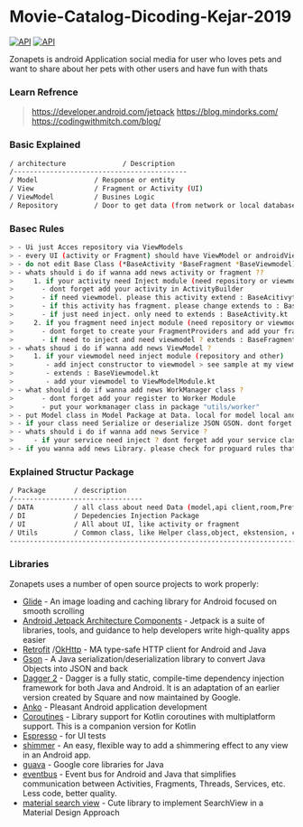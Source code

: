 # Movie-Catalog-Dicoding-Kejar-2019
[![API](https://img.shields.io/badge/platform-Android-green.svg?style=flat)](https://developer.android.com/index.html)
[![API](https://img.shields.io/badge/API-19%2B-brightgreen.svg?style=flat)](https://developer.android.com/index.html) 

Zonapets is android Application social media for user who loves pets and want to share about her pets with other users and have fun with thats


### Learn Refrence
> https://developer.android.com/jetpack
> https://blog.mindorks.com/
> https://codingwithmitch.com/blog/


### Basic Explained
```sh
/ architecture              / Description
/-------------------------------------------
/ Model              / Response or entity
/ View               / Fragment or Activity (UI)
/ ViewModel          / Busines Logic
/ Repository         / Door to get data (from network or local database or prefrence)
```

### Basec Rules
```sh
> - Ui just Acces repository via ViewModels
> - every UI (activity or Fragment) should have ViewModel or androidViewmodel
> - do not edit Base Class (*BaseActivity *BaseFragment *BaseViewmodel)
> - whats should i do if wanna add news activity or fragment ??
>     1. if your activity need Inject module (need repository or viewmodel) 
>       - dont forget add your activity in ActivityBuilder
>       - if need viewmodel. please this activity extend : BaseAcitivytyViewModel.kt
>       - if this activity has fragment. please change extends to : BaseActivityhasFragment.kt
>       - if just need inject. only need to extends : BaseActivity.kt
>     2. if you fragment need inject module (need repository or viewmodel use network request)
>       - dont forget to create your FragmentProviders and add your fragment providers to Youractivity module in ActivityBuilder.kt
>       - if need to inject and need viewmodel ? extends : BaseFragment.kt
> - whats shoud i do if wanna add news ViewModel ?
>     1. if your viewmodel need inject module (repository and other)
>        - add inject constructor to viewmodel > see sample at my viewmodel
>        - extends : BaseViewmodel.kt
>        - add your viewmodel to ViewModelModule.kt 
> - what should i do if wanna add news WorkManager class ?
>       - dont forget add your register to Worker Module 
>       - put your workmanager class in package "utils/worker"
> - put Model class in Model Package at Data. local for model local and network for model response   
> - if your class need Serialize or deserialize JSON GSON. dont forget add keep your class in proguard-Rules.pro
> - whats should i do if wanna add news Service ? 
>     - if your service need inject ? dont forget add your service class in ServiceBuilder.kt
> - if you wanna add news Library. please check for proguard rules that library and dont forger to Proguard-rules.pro    
```

### Explained Structur Package

```sh
/ Package       / description
/--------------------------------
/ DATA          / all class about need Data (model,api client,room,Prefrence helper,dll
/ DI            / Depedencies Injection Package
/ UI            / All about UI, like activity or fragment
/ Utils         / Common class, like Helper class,object, ekstension, custom class and more
----------------------------------------------------------------------------------------------
```
                      
### Libraries

Zonapets uses a number of open source projects to work properly:

* [Glide] - An image loading and caching library for Android focused on smooth scrolling 
* [Android Jetpack Architecture Components] - Jetpack is a suite of libraries, tools, and guidance to help developers write high-quality apps easier
* [Retrofit] /[OkHttp] - MA type-safe HTTP client for Android and Java
* [Gson] - A Java serialization/deserialization library to convert Java Objects into JSON and back
* [Dagger 2] - Dagger is a fully static, compile-time dependency injection framework for both Java and Android. It is an adaptation of an earlier version created by Square and now maintained by Google.
* [Anko] - Pleasant Android application development
* [Coroutines] - Library support for Kotlin coroutines with multiplatform support. This is a companion version for Kotlin
* [Espresso] - for UI tests
* [shimmer] - An easy, flexible way to add a shimmering effect to any view in an Android app. 
* [guava] - Google core libraries for Java
* [eventbus] - Event bus for Android and Java that simplifies communication between Activities, Fragments, Threads, Services, etc. Less code, better quality. 
* [material search view] - Cute library to implement SearchView in a Material Design Approach 



[//]: # (These are reference links used in the body of this note and get stripped out when the markdown processor does its job. There is no need to format nicely because it shouldn't be seen. Thanks SO - http://stackoverflow.com/questions/4823468/store-comments-in-markdown-syntax)




  
   [Android Jetpack Architecture Components]: <https://developer.android.com/topic/libraries/architecture>
   [Retrofit]: <https://square.github.io/retrofit/>
   [OkHttp]: <https://square.github.io/okhttp/>
   [Gson]: <https://github.com/google/gson>
   [Dagger 2]: <https://dagger.dev//>
   [Timber]: <https://github.com/JakeWharton/timber>
   [Crashlytics]: <https://firebase.google.com/products/crashlytics?utm_source=crashlytics_marketing&utm_medium=redirect&utm_campaign=crashlytics_redirect>
   [Glide]: <https://github.com/bumptech/glide>
   [Anko]: <https://github.com/Kotlin/anko>
   [Coroutines]: <https://github.com/Kotlin/kotlinx.coroutines>
   [Espresso]: <https://github.com/googlesamples/android-testing>
   [code picker]: <https://github.com/hbb20/CountryCodePickerProject>
   [android-cropview]: <https://github.com/naver/android-imagecropview>
   [tap target view]: <https://github.com/KeepSafe/TapTargetView>
   [shimmer]: <https://github.com/facebook/shimmer-android>
   [guava]: <https://github.com/google/guava>
   [pin entry edittext]: <https://github.com/alphamu/PinEntryEditText>
   [lottie]: <https://github.com/airbnb/lottie-android>
   [eventbus]: <https://github.com/greenrobot/EventBus>
  [compressor]: <https://github.com/zetbaitsu/Compressor>
  [hawk]: <https://github.com/orhanobut/hawk>
  [material search view]: <https://github.com/MiguelCatalan/MaterialSearchView>
  [circle imageview]: <https://github.com/hdodenhof/CircleImageView>
  [107 Company]:<http://107.co.id/>

   [PlDb]: <https://github.com/joemccann/dillinger/tree/master/plugins/dropbox/README.md>
   [PlGh]: <https://github.com/joemccann/dillinger/tree/master/plugins/github/README.md>
   [PlGd]: <https://github.com/joemccann/dillinger/tree/master/plugins/googledrive/README.md>
   [PlOd]: <https://github.com/joemccann/dillinger/tree/master/plugins/onedrive/README.md>
   [PlMe]: <https://github.com/joemccann/dillinger/tree/master/plugins/medium/README.md>
   [PlGa]: <https://github.com/RahulHP/dillinger/blob/master/plugins/googleanalytics/README.md>

